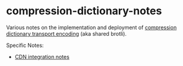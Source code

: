# compression-dictionary-notes
Various notes on the implementation and deployment of [compression dictionary transport encoding](https://github.com/WICG/compression-dictionary-transport) (aka shared brotli).

Specific Notes:
* [CDN integration notes](CDN.md)

